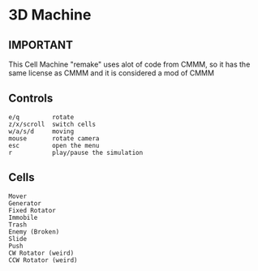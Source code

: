 # 3D Machine

## IMPORTANT
This Cell Machine "remake" uses alot of code from CMMM, so it has the same license as CMMM and it is considered a mod of CMMM


## Controls
~~~
e/q         rotate
z/x/scroll  switch cells
w/a/s/d     moving
mouse       rotate camera
esc         open the menu
r           play/pause the simulation
~~~

## Cells
~~~
Mover
Generator
Fixed Rotator
Immobile
Trash
Enemy (Broken)
Slide
Push
CW Rotator (weird)
CCW Rotator (weird)
~~~
